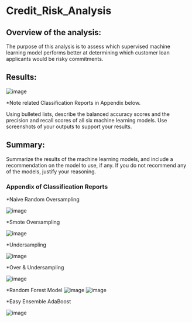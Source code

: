 # Credit_Risk_Analysis

## Overview of the analysis: 

The purpose of this analysis is to assess which supervised machine learning model performs better at determining which customer loan applicants would be risky commitments.

## Results: 

![image](https://user-images.githubusercontent.com/79073778/130117004-2511d7b5-9035-41bb-8029-5b463aa31f16.png)

*Note related Classification Reports in Appendix below.							


Using bulleted lists, describe the balanced accuracy scores and the precision and recall scores of all six machine learning models. Use screenshots of your outputs to support your results.

## Summary: 

Summarize the results of the machine learning models, and include a recommendation on the model to use, if any. If you do not recommend any of the models, justify your reasoning.





### Appendix of Classification Reports
*Naive Random Oversampling

![image](https://user-images.githubusercontent.com/79073778/129509988-a9642c43-169d-42d7-8663-5c8e2c544f2b.png)

*Smote Oversampling

![image](https://user-images.githubusercontent.com/79073778/129510116-63c1c210-2f0c-4773-a12b-e9cbb37a0c3c.png)

*Undersampling

![image](https://user-images.githubusercontent.com/79073778/129510201-7dc0d74b-712a-40bc-94fc-bf6566fe8ff2.png)

*Over & Undersampling

![image](https://user-images.githubusercontent.com/79073778/129510383-a6aaa341-b2a0-4da2-ab21-906bcc0dbafe.png)

*Random Forest Model
![image](https://user-images.githubusercontent.com/79073778/129510509-6025a601-0216-4fed-9b1e-d7ffc929ed0f.png)
![image](https://user-images.githubusercontent.com/79073778/129510636-9514649a-d3c5-42eb-8e4f-ecdc7226e660.png)

*Easy Ensemble AdaBoost

![image](https://user-images.githubusercontent.com/79073778/129510735-d05161c7-0cf8-48e6-a681-cd5c3103a780.png)







